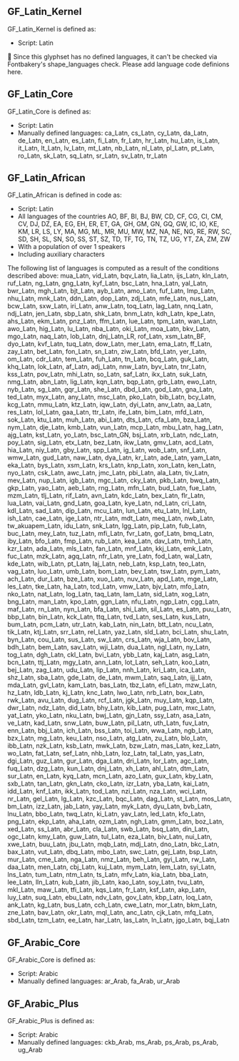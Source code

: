 ## GF_Latin_Kernel

GF_Latin_Kernel is defined as:

* Script: Latin

🛑 Since this glyphset has no defined languages, it can't be checked via Fontbakery's shape_languages check. Please add language code definions here.



## GF_Latin_Core

GF_Latin_Core is defined as:

* Script: Latin
* Manually defined languages: ca_Latn, cs_Latn, cy_Latn, da_Latn, de_Latn, en_Latn, es_Latn, fi_Latn, fr_Latn, hr_Latn, hu_Latn, is_Latn, it_Latn, lt_Latn, lv_Latn, mt_Latn, nb_Latn, nl_Latn, pl_Latn, pt_Latn, ro_Latn, sk_Latn, sq_Latn, sr_Latn, sv_Latn, tr_Latn



## GF_Latin_African

GF_Latin_African is defined in code as:

* Script: Latin
* All languages of the countries AO, BF, BI, BJ, BW, CD, CF, CG, CI, CM, CV, DJ, DZ, EA, EG, EH, ER, ET, GA, GH, GM, GN, GQ, GW, IC, IO, KE, KM, LR, LS, LY, MA, MG, ML, MR, MU, MW, MZ, NA, NE, NG, RE, RW, SC, SD, SH, SL, SN, SO, SS, ST, SZ, TD, TF, TG, TN, TZ, UG, YT, ZA, ZM, ZW
* With a population of over 1 speakers
* Including auxiliary characters

The following list of languages is computed as a result of the conditions described above:
mua_Latn, vid_Latn, bqv_Latn, lia_Latn, ijs_Latn, kln_Latn, ruf_Latn, ng_Latn, gng_Latn, kyf_Latn, bsc_Latn, hna_Latn, yal_Latn, bwr_Latn, mgh_Latn, bjt_Latn, ayb_Latn, amo_Latn, fuf_Latn, lmp_Latn, nhu_Latn, mnk_Latn, ddn_Latn, dop_Latn, zdj_Latn, mfe_Latn, nus_Latn, bcw_Latn, sxw_Latn, iri_Latn, anw_Latn, toq_Latn, lag_Latn, nnq_Latn, ndj_Latn, jen_Latn, sbp_Latn, shk_Latn, bnm_Latn, kdh_Latn, kpe_Latn, ahs_Latn, ekm_Latn, pnz_Latn, ffm_Latn, lue_Latn, tpm_Latn, wan_Latn, awo_Latn, hig_Latn, lu_Latn, nba_Latn, oki_Latn, moa_Latn, bkv_Latn, mgo_Latn, naq_Latn, lob_Latn, dnj_Latn_LR, rof_Latn, xsm_Latn_BF, dyo_Latn, kvf_Latn, tuq_Latn, dow_Latn, mer_Latn, ema_Latn, ff_Latn, zay_Latn, bet_Latn, fon_Latn, sn_Latn, ziw_Latn, bfd_Latn, yer_Latn, om_Latn, cdr_Latn, tem_Latn, fuh_Latn, tn_Latn, bcq_Latn, guk_Latn, khq_Latn, lok_Latn, af_Latn, adj_Latn, nnw_Latn, byv_Latn, tnr_Latn, kss_Latn, pov_Latn, mhi_Latn, so_Latn, saf_Latn, ikx_Latn, suk_Latn, nmg_Latn, abn_Latn, lig_Latn, kqn_Latn, bqp_Latn, grb_Latn, ewo_Latn, nyb_Latn, sg_Latn, gqr_Latn, she_Latn, dbd_Latn, god_Latn, gna_Latn, ted_Latn, myx_Latn, any_Latn, msc_Latn, pko_Latn, bib_Latn, bcy_Latn, kcg_Latn, mmu_Latn, ktz_Latn, iqw_Latn, dyi_Latn, anv_Latn, aa_Latn, res_Latn, lol_Latn, gaa_Latn, ttr_Latn, ife_Latn, bim_Latn, mfd_Latn, sok_Latn, ktu_Latn, muh_Latn, abi_Latn, dts_Latn, cfa_Latn, bza_Latn, nym_Latn, dje_Latn, kmb_Latn, vun_Latn, mcp_Latn, mbu_Latn, hag_Latn, ajg_Latn, kst_Latn, yo_Latn, bsc_Latn_GN, bsj_Latn, xrb_Latn, ndc_Latn, poy_Latn, sig_Latn, etx_Latn, bez_Latn, ikw_Latn, gmv_Latn, acd_Latn, hia_Latn, niy_Latn, gby_Latn, spp_Latn, ig_Latn, wob_Latn, snf_Latn, wmw_Latn, gud_Latn, naw_Latn, dya_Latn, kr_Latn, ade_Latn, yam_Latn, eka_Latn, bys_Latn, xsm_Latn, krs_Latn, knp_Latn, xon_Latn, ken_Latn, nyo_Latn, csk_Latn, awc_Latn, jmc_Latn, pbi_Latn, ala_Latn, tiv_Latn, mev_Latn, nup_Latn, igb_Latn, mgc_Latn, cky_Latn, pkb_Latn, bwq_Latn, gkp_Latn, yao_Latn, aeb_Latn, rng_Latn, mfn_Latn, bud_Latn, fue_Latn, mzm_Latn, tlj_Latn, rif_Latn, avn_Latn, kdc_Latn, bex_Latn, flr_Latn, lua_Latn, vai_Latn, gnd_Latn, goa_Latn, kye_Latn, nd_Latn, cri_Latn, kdl_Latn, sad_Latn, dip_Latn, mcu_Latn, lun_Latn, etu_Latn, lnl_Latn, ish_Latn, cae_Latn, ige_Latn, ntr_Latn, mdt_Latn, meq_Latn, nwb_Latn, tw_akuapem_Latn, idu_Latn, snk_Latn, lgg_Latn, pip_Latn, fub_Latn, buc_Latn, mey_Latn, tuz_Latn, mfi_Latn, fvr_Latn, gof_Latn, bmq_Latn, iby_Latn, bfo_Latn, fmp_Latn, rub_Latn, kea_Latn, dav_Latn, tmh_Latn, kzr_Latn, ada_Latn, mls_Latn, fan_Latn, mnf_Latn, kkj_Latn, emk_Latn, fuc_Latn, mzk_Latn, agq_Latn, nfr_Latn, yre_Latn, fod_Latn, wal_Latn, kde_Latn, wib_Latn, pt_Latn, laj_Latn, neb_Latn, ksp_Latn, teo_Latn, vag_Latn, luo_Latn, umb_Latn, bom_Latn, bev_Latn, tsw_Latn, pym_Latn, ach_Latn, dur_Latn, bze_Latn, xuo_Latn, nuv_Latn, apd_Latn, mge_Latn, les_Latn, tke_Latn, ha_Latn, tcd_Latn, vmw_Latn, bjv_Latn, mfo_Latn, nko_Latn, nat_Latn, log_Latn, taq_Latn, lam_Latn, sid_Latn, xog_Latn, bng_Latn, man_Latn, kpo_Latn, ggn_Latn, nfu_Latn, ngp_Latn, cgg_Latn, maf_Latn, rn_Latn, nyn_Latn, bfa_Latn, shi_Latn, sil_Latn, es_Latn, puu_Latn, bbp_Latn, bin_Latn, kck_Latn, ttq_Latn, tvd_Latn, ses_Latn, kus_Latn, bum_Latn, pcm_Latn, utr_Latn, kab_Latn, nin_Latn, btt_Latn, ncu_Latn, tik_Latn, ktj_Latn, srr_Latn, rel_Latn, yaz_Latn, sld_Latn, bci_Latn, shu_Latn, byn_Latn, cou_Latn, sus_Latn, sw_Latn, crs_Latn, wja_Latn, bov_Latn, bdh_Latn, bem_Latn, sav_Latn, wji_Latn, dua_Latn, ngl_Latn, ny_Latn, tog_Latn, dgh_Latn, ckl_Latn, bvi_Latn, ybb_Latn, kaj_Latn, asg_Latn, bcn_Latn, ttj_Latn, mgy_Latn, ann_Latn, lot_Latn, seh_Latn, koo_Latn, bej_Latn, zag_Latn, udu_Latn, lip_Latn, nnh_Latn, kri_Latn, ica_Latn, shz_Latn, sba_Latn, gde_Latn, de_Latn, mwm_Latn, saq_Latn, ijj_Latn, mda_Latn, gvl_Latn, kam_Latn, bas_Latn, tbz_Latn, efi_Latn, mzw_Latn, hz_Latn, ldb_Latn, kj_Latn, knc_Latn, lwo_Latn, nrb_Latn, box_Latn, rwk_Latn, avu_Latn, dug_Latn, rcf_Latn, jgk_Latn, muy_Latn, kqp_Latn, dwr_Latn, ndz_Latn, did_Latn, bhy_Latn, kib_Latn, pug_Latn, mxc_Latn, yat_Latn, yko_Latn, nku_Latn, bwj_Latn, gjn_Latn, ssy_Latn, asa_Latn, ve_Latn, kad_Latn, snw_Latn, buw_Latn, pil_Latn, uth_Latn, fuv_Latn, enn_Latn, bbj_Latn, ich_Latn, bss_Latn, toi_Latn, wwa_Latn, ngb_Latn, bzx_Latn, mg_Latn, keu_Latn, nso_Latn, atg_Latn, zu_Latn, blo_Latn, ibb_Latn, nzk_Latn, ksb_Latn, mwk_Latn, bzw_Latn, mas_Latn, kez_Latn, wo_Latn, fat_Latn, sef_Latn, nhb_Latn, loz_Latn, tal_Latn, yas_Latn, dgi_Latn, guz_Latn, gur_Latn, dga_Latn, dri_Latn, lor_Latn, agc_Latn, fuq_Latn, dzg_Latn, kun_Latn, dnj_Latn, xh_Latn, ahl_Latn, dtm_Latn, sur_Latn, en_Latn, kyq_Latn, mcn_Latn, azo_Latn, gux_Latn, kby_Latn, sxb_Latn, tan_Latn, gkn_Latn, cko_Latn, izr_Latn, yba_Latn, kai_Latn, idd_Latn, knf_Latn, ikk_Latn, tod_Latn, nzi_Latn, nza_Latn, wci_Latn, nr_Latn, gel_Latn, lg_Latn, kzc_Latn, bqc_Latn, dag_Latn, st_Latn, mos_Latn, bm_Latn, izz_Latn, jab_Latn, yay_Latn, myk_Latn, dyu_Latn, bvb_Latn, lnu_Latn, bbo_Latn, twq_Latn, ki_Latn, yav_Latn, led_Latn, kfo_Latn, png_Latn, ekp_Latn, aha_Latn, ozm_Latn, ngh_Latn, gmm_Latn, boz_Latn, xed_Latn, ss_Latn, abr_Latn, cla_Latn, swb_Latn, bsq_Latn, din_Latn, ogc_Latn, kmy_Latn, guw_Latn, tul_Latn, eza_Latn, biv_Latn, nui_Latn, xwe_Latn, buu_Latn, jbu_Latn, mqb_Latn, mdj_Latn, dno_Latn, bkc_Latn, bax_Latn, vut_Latn, dbq_Latn, mbo_Latn, swc_Latn, gej_Latn, bsp_Latn, mur_Latn, cme_Latn, nga_Latn, nmz_Latn, beh_Latn, gyi_Latn, rw_Latn, daa_Latn, men_Latn, cbj_Latn, kuj_Latn, mym_Latn, lem_Latn, syi_Latn, lns_Latn, tum_Latn, ntm_Latn, ts_Latn, mfv_Latn, kia_Latn, bba_Latn, lee_Latn, lln_Latn, kub_Latn, jib_Latn, kao_Latn, soy_Latn, tvu_Latn, mkl_Latn, maw_Latn, tfi_Latn, kqs_Latn, fr_Latn, ksf_Latn, akp_Latn, luy_Latn, suq_Latn, ebu_Latn, ndv_Latn, gov_Latn, kbp_Latn, loq_Latn, ank_Latn, kg_Latn, bus_Latn, cch_Latn, cwe_Latn, mor_Latn, bkm_Latn, zne_Latn, bav_Latn, okr_Latn, mql_Latn, anc_Latn, cjk_Latn, mfq_Latn, sbd_Latn, tzm_Latn, ee_Latn, har_Latn, las_Latn, ln_Latn, jgo_Latn, bqj_Latn


## GF_Arabic_Core

GF_Arabic_Core is defined as:

* Script: Arabic
* Manually defined languages: ar_Arab, fa_Arab, ur_Arab



## GF_Arabic_Plus

GF_Arabic_Plus is defined as:

* Script: Arabic
* Manually defined languages: ckb_Arab, ms_Arab, ps_Arab, ps_Arab, ug_Arab


